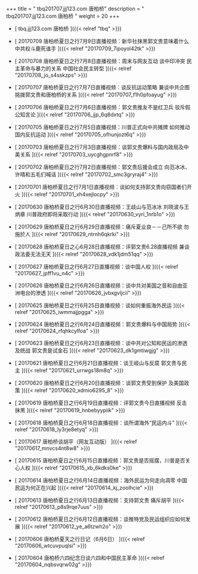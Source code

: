 +++
title = "  tbq201707.jjj123.com 唐柏桥"
description = "  tbq201707.jjj123.com 唐柏桥  "
weight = 20
+++



* [   tbq.jjj123.com 唐柏桥 ]({{< relref "tbq" >}})


* [ 20170709  唐柏桥夏日之行7月9日直播视频：新华社抹黑郭文贵意味着什么 中共权斗鹿死谁手  ]({{< relref "20170709_7ipoyol42tk" >}})


* [ 20170708  唐柏桥夏日之行7月8日直播视频：周末与网友互动 谈中印冲突 民主革命与暴力的关系 中国社会民主转型  ]({{< relref "20170708_jo_s4sskzps" >}})


* [ 20170707  唐柏桥夏日之行7月7日直播视频：谈反抗运动策略 兼谈中共企图挑拨郭文贵和唐柏桥的关系  ]({{< relref "20170707_f1h0pfoayug" >}})


* [ 20170706  唐柏桥夏日之行7月6日直播视频：郭文贵推友不是红卫兵 驳斥假公知言论  ]({{< relref "20170706_jjp_6q8dxtq" >}})


* [ 20170705  唐柏桥夏日之行7月5日直播视频：川普正式向中共摊牌 如何推动国内反抗运动  ]({{< relref "20170705_ofhunjozt6q" >}})


* [ 20170703  唐柏桥夏日之行7月3日直播视频：谈郭文贵爆料与国内政局及中美关系  ]({{< relref "20170703_uycghgpnrf8" >}})


* [ 20170702  唐柏桥夏日之行7月2日直播视频：郭文贵后援会成立 向范冰冰、许晴和五毛们喊话  ]({{< relref "20170702_smc3gryraj4" >}})


* [ 20170701  唐柏桥夏日之行7月1日直播视频：谈如何支持郭文贵向窃国者们开火  ]({{< relref "20170701_xh4xejlocpy" >}})


* [ 20170630  唐柏桥夏日之行6月30日直播视频：王歧山与范冰冰 刘晓波与王炳章 川普政府即将采取行动  ]({{< relref "20170630_vyri_1nrb1o" >}})


* [ 20170629  唐柏桥夏日之行6月29日直播视频：痛斥夏业良－－己所不欲 勿施於人  ]({{< relref "20170629_ntrnh6qkrki" >}})


* [ 20170628  唐柏桥夏日之心6月28日直播视频：评郭文贵6.28直播视频 兼谈政法委无法无天  ]({{< relref "20170628_vdk1jdm51qq" >}})


* [ 20170627  唐柏桥夏日之行6月27日直播视频：谈中国人权  ]({{< relref "20170627_jpff1vu_n4c" >}})


* [ 20170626  唐柏桥夏日之行6月26日直播视频：谈中共对美国之音和自由亚洲电台的渗透  ]({{< relref "20170626_jvbxgvljcii" >}})


* [ 20170625  唐柏桥夏日之行6月25日直播视频：谈如何重振海外民运  ]({{< relref "20170625_iwmmajjpgga" >}})


* [ 20170624  唐柏桥夏日之行6月24日直播视频：郭文贵爆料与中国局势  ]({{< relref "20170624_rfqhkcylfoa" >}})


* [ 20170623  唐柏桥夏日之行6月23日直播视频：谈中共对公知和民运的渗透及统战 郭文贵是试金石  ]({{< relref "20170623_dk1gmtiwgjg" >}})


* [ 20170621  唐柏桥夏日之行6月21日直播视频：谈王岐山与反腐 郭文贵与民主  ]({{< relref "20170621_urrwgs18m8q" >}})


* [ 20170620  唐柏桥夏日之行6月20日直播视频：谈郭文贵受到保护 及美国政策  ]({{< relref "20170620_xdmio6295_8" >}})


* [ 20170619  唐柏桥夏日之行6月19日直播视频：评郭文贵今日直播视频 反击抹黑  ]({{< relref "20170619_hnbebyypiik" >}})


* [ 20170618  唐柏桥夏日之行6月18日直播视频：谈所谓海外“民运内斗”  ]({{< relref "20170618_ly3rje8etyq" >}})


* [ 20170617  唐柏桥谈胡平（网友互动版）  ]({{< relref "20170617_mnvcs4nt8w8" >}})


* [ 20170615  唐柏桥夏日之行6月15日直播视频：郭文贵是否摇摆，川普是否关心人权  ]({{< relref "20170615_xb_6kdks0ke" >}})


* [ 20170614  唐柏桥夏日之行6月14日直播视频：海外民运为何走向凋零 中国民运为何正在兴起  ]({{< relref "20170614_kj_zoolhcie" >}})


* [ 20170613  唐柏桥夏日之行6月13日直播视频：支持郭文贵 痛斥胡平  ]({{< relref "20170613_p8s9rqe7uus" >}})


* [ 20170612  唐柏桥夏日之行6月12日直播视频：谈推特党及民运组织应如何发展  ]({{< relref "20170612_ye_a6tzwh2o" >}})


* [ 20170606  唐柏桥夏天之行日记（6月6日）  ]({{< relref "20170606_wtcuvpuqlsi" >}})


* [ 20170604  唐柏桥六四纪念日谈六四和中国民主革命  ]({{< relref "20170604_nqbsvqrw02g" >}})

